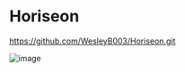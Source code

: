 # Horiseon

https://github.com/WesleyB003/Horiseon.git

![image](https://user-images.githubusercontent.com/75219917/142731439-34f68e1b-ec71-4355-bc07-ec6a96b7ce77.png)
